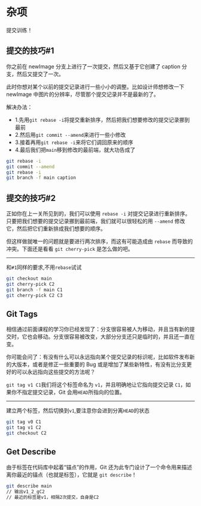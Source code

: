 
# 杂项
提交训练！
## 提交的技巧#1

你之前在 newImage 分支上进行了一次提交，然后又基于它创建了 caption 分支，然后又提交了一次。

此时你想对某个以前的提交记录进行一些小小的调整。比如设计师想修改一下 newImage 中图片的分辨率，尽管那个提交记录并不是最新的了。

解决办法：
- 1.先用`git rebase -i`将提交重新排序，然后把我们想要修改的提交记录挪到最前
- 2.然后用`git commit --amend`来进行一些小修改
- 3.接着再用`git rebase -i`来将它们调回原来的顺序
- 4.最后我们把`main`移到修改的最前端，就大功告成了
```bash
git rebase -i
git commit --amend
git rebase -i
git branch -f main caption
```
## 提交的技巧#2

正如你在上一关所见到的，我们可以使用 `rebase -i` 对提交记录进行重新排序。只要把我们想要的提交记录挪到最前端，我们就可以很轻松的用 `--amend` 修改它，然后把它们重新排成我们想要的顺序。

但这样做就唯一的问题就是要进行两次排序，而这有可能造成由 `rebase` 而导致的冲突。下面还是看看 `git cherry-pick` 是怎么做的吧。
***
和`#1`同样的要求,不用`rebase`试试
```bash
git checkout main
git cherry-pick C2
git branch -f main C1
git cherry-pick C2 C3
```
## Git Tags
相信通过前面课程的学习你已经发现了：分支很容易被人为移动，并且当有新的提交时，它也会移动。分支很容易被改变，大部分分支还只是临时的，并且还一直在变。

你可能会问了：有没有什么可以永远指向某个提交记录的标识呢，比如软件发布新的大版本，或者是修正一些重要的 Bug 或是增加了某些新特性，有没有比分支更好的可以永远指向这些提交的方法呢？

`git tag v1 C1`我们将这个标签命名为 `v1`，并且明确地让它指向提交记录 `C1`，如果你不指定提交记录，Git 会用` HEAD `所指向的位置。
***
建立两个标签，然后切换到`v1`,要注意你会进到分离`HEAD`的状态
```bash
git tag v0 C1
git tag v1 C2
git checkout C2
```
## Get Describe
由于标签在代码库中起着“锚点”的作用，Git 还为此专门设计了一个命令用来描述离你最近的锚点（也就是标签），它就是 `git describe`！
```bash
git describe main
// 输出v1_2_gC2
// 最近的标签是v1，相隔2次提交，自身是C2
```
